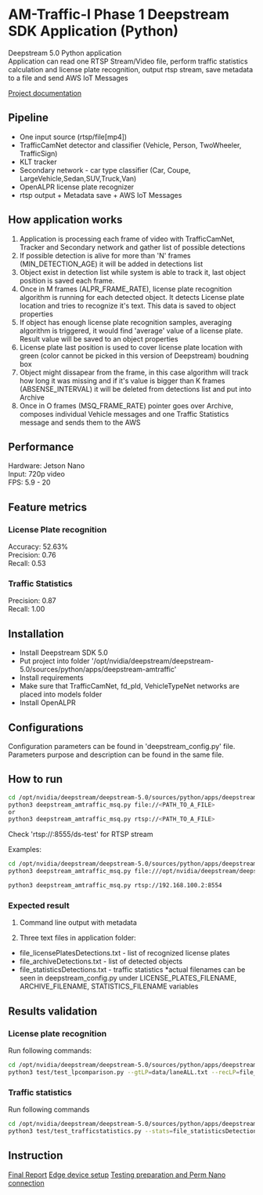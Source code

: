 # AM-Traffic-I Phase 1 Deepstream SDK Application (Python)

Deepstream 5.0 Python application<br>
Application can read one RTSP Stream/Video file, perform traffic statistics calculation and license plate recognition, output rtsp stream, save metadata to a file and send AWS IoT Messages<br>

[Project documentation](https://docs.google.com/document/d/1AmKgb2SDzw7zBTJU8LNko5U9y1sy1nP9aKoB9-h3jLU/edit#heading=h.iwpwcwbb2cso)

## Pipeline

- One input source (rtsp/file[mp4])
- TrafficCamNet detector and classifier (Vehicle, Person, TwoWheeler, TrafficSign)
- KLT tracker
- Secondary network - car type classifier (Car, Coupe, LargeVehicle,Sedan,SUV,Truck,Van)
- OpenALPR license plate recognizer
- rtsp output + Metadata save + AWS IoT Messages

## How application works

1. Application is processing each frame of video with TrafficCamNet, Tracker and Secondary network and gather list of possible detections
2. If possible detection is alive for more than 'N' frames (MIN_DETECTION_AGE) it will be added in detections list
3. Object exist in detection list while system is able to track it, last object position is saved each frame.
4. Once in M frames (ALPR_FRAME_RATE), license plate recognition algorithm is running for each detected object. It detects License plate location and tries to recognize it's text. This data is saved to object properties
5. If object has enough license plate recognition samples, averaging algorithm is triggered, it would find 'average' value of a license plate. Result value will be saved to an object properties
6. License plate last position is used to cover license plate location with green (color cannot be picked in this version of Deepstream) boudning box
7. Object might dissapear from the frame, in this case algorithm will track how long it was missing and if it's value is bigger than K frames (ABSENSE_INTERVAL) it will be deleted from detections list and put into Archive
8. Once in O frames (MSQ_FRAME_RATE) pointer goes over Archive, composes individual Vehicle messages and one Traffic Statistics message and sends them to the AWS

## Performance
Hardware: Jetson Nano<br>
Input: 720p video<br>
FPS: 5.9 - 20<br>

## Feature metrics

### License Plate recognition
Accuracy: 52.63%<br>
Precision: 0.76<br>
Recall: 0.53<br>

### Traffic Statistics
Precision: 0.87<br>
Recall: 1.00<br>

## Installation

- Install Deepstream SDK 5.0
- Put project into folder '/opt/nvidia/deepstream/deepstream-5.0/sources/python/apps/deepstream-amtraffic'
- Install requirements
- Make sure that TrafficCamNet, fd_pld, VehicleTypeNet networks are placed into models folder
- Install OpenALPR

## Configurations

Configuration parameters can be found in 'deepstream_config.py' file. Parameters purpose and description can be found in the same file.

## How to run

```sh
cd /opt/nvidia/deepstream/deepstream-5.0/sources/python/apps/deepstream-amtraffic
python3 deepstream_amtraffic_msq.py file://<PATH_TO_A_FILE>
or 
python3 deepstream_amtraffic_msq.py rtsp://<PATH_TO_A_FILE>
```

Check 'rtsp://<IP>:8555/ds-test' for RTSP stream

Examples:
```sh
cd /opt/nvidia/deepstream/deepstream-5.0/sources/python/apps/deepstream-amtraffic
python3 deepstream_amtraffic_msq.py file:///opt/nvidia/deepstream/deepstream-5.0/samples/streams/18_LPs_1280_Trim.mp4

python3 deepstream_amtraffic_msq.py rtsp://192.168.100.2:8554
```

### Expected result

1. Command line output with metadata

2. Three text files in application folder:
- file_licensePlatesDetections.txt - list of recognized license plates
- file_archiveDetections.txt - list of detected objects
- file_statisticsDetections.txt - traffic statistics
*actual filenames can be seen in deepstream_config.py under LICENSE_PLATES_FILENAME, ARCHIVE_FILENAME, STATISTICS_FILENAME variables

## Results validation

### License plate recognition

Run following commands:
```sh
cd /opt/nvidia/deepstream/deepstream-5.0/sources/python/apps/deepstream-amtraffic
python3 test/test_lpcomparison.py --gtLP=data/laneALL.txt --recLP=file_licensePlatesDetections.txt
```

### Traffic statistics

Run following commands
```sh
cd /opt/nvidia/deepstream/deepstream-5.0/sources/python/apps/deepstream-amtraffic
python3 test/test_trafficstatistics.py --stats=file_statisticsDetections.txt --gtVehicles=102
```

## Instruction

[Final Report](https://docs.google.com/document/d/1AmKgb2SDzw7zBTJU8LNko5U9y1sy1nP9aKoB9-h3jLU/edit#)
[Edge device setup](https://github.com/ReconAI/EdgeDeviceSetup)
[Testing preparation and Perm Nano connection](https://docs.google.com/document/d/1hDoDEHMTkMPDQZCvGM-OgKTn2EXkXXvS0UaDlJ75vEw/edit)
